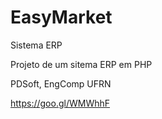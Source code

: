 # EasyMarket
Sistema ERP

Projeto de um sitema ERP em PHP

PDSoft, EngComp UFRN

https://goo.gl/WMWhhF
